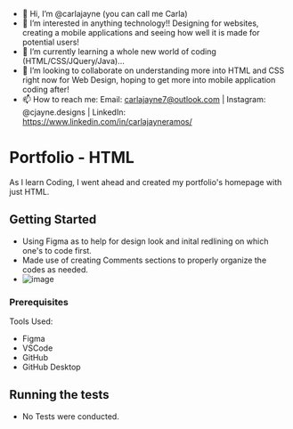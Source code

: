 - 👋 Hi, I’m @carlajayne (you can call me Carla)
- 👀 I’m interested in anything technology!! Designing for websites, creating a mobile applications and seeing how well it is made for potential users! 
- 🌱 I’m currently learning a whole new world of coding (HTML/CSS/JQuery/Java)...
- 💞️ I’m looking to collaborate on understanding more into HTML and CSS right now for Web Design, hoping to get more into mobile application coding after!
- 📫 How to reach me: Email: carlajayne7@outlook.com | Instagram: @cjayne.designs | LinkedIn: https://www.linkedin.com/in/carlajayneramos/

# Portfolio - HTML

As I learn Coding, I went ahead and created my portfolio's homepage with just HTML. 

## Getting Started

- Using Figma as to help for design look and inital redlining on which one's to code first.
- Made use of creating Comments sections to properly organize the codes as needed.
- ![image](https://user-images.githubusercontent.com/67230580/114283017-83228380-9a15-11eb-8afb-528326b6a64e.png)


### Prerequisites

Tools Used:
- Figma
- VSCode
- GitHub
- GitHub Desktop

## Running the tests
 - No Tests were conducted.

<!--- ## Deployment

Add additional notes about how to deploy this on a live system

## Built With

* [Dropwizard](http://www.dropwizard.io/1.0.2/docs/) - The web framework used
* [Maven](https://maven.apache.org/) - Dependency Management
* [ROME](https://rometools.github.io/rome/) - Used to generate RSS Feeds

## Contributing

Please read [CONTRIBUTING.md](https://gist.github.com/PurpleBooth/b24679402957c63ec426) for details on our code of conduct, and the process for submitting pull requests to us.

## Versioning

We use [SemVer](http://semver.org/) for versioning. For the versions available, see the [tags on this repository](https://github.com/your/project/tags). 

## Authors

* **Billie Thompson** - *Initial work* - [PurpleBooth](https://github.com/PurpleBooth)

See also the list of [contributors](https://github.com/your/project/contributors) who participated in this project.

## License

This project is licensed under the MIT License - see the [LICENSE.md](LICENSE.md) file for details

## Acknowledgments

* Hat tip to anyone whose code was used
* Inspiration
* etc

--->
